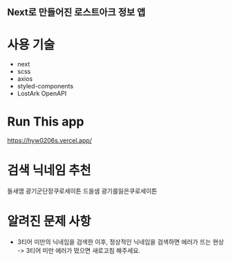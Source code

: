 ## Next로 만들어진 로스트아크 정보 앱
# 사용 기술
- next
- scss
- axios
- styled-components
- LostArk OpenAPI

# Run This app
https://hyw0206s.vercel.app/

# 검색 닉네임 추천
들새앰
광기군단장쿠로세이튼
드을샘
광기를잃은쿠로세이튼

# 알려진 문제 사항
- 3티어 미만의 닉네임을 검색한 이후, 정상적인 닉네임을 검색하면 에러가 뜨는 현상 -> 3티어 미만 에러가 떴으면 새로고침 해주세요.
